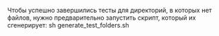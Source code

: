 Чтобы успешно завершились тесты для директорий, в которых нет файлов, нужно предварительно запустить скрипт, который их сгенерирует:
sh generate_test_folders.sh
